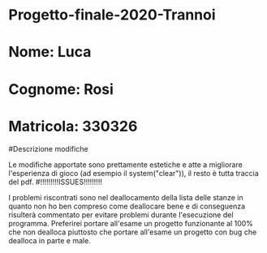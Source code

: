 # Progetto-finale-2020-Trannoi

# Nome: Luca

# Cognome: Rosi

# Matricola: 330326

#Descrizione modifiche

Le modifiche apportate sono prettamente estetiche e atte a migliorare
l'esperienza di gioco (ad esempio il system("clear")),
il resto è tutta traccia del pdf.
#!!!!!!!!!ISSUES!!!!!!!!!

I problemi riscontrati sono nel deallocamento della lista delle stanze
in quanto non ho ben compreso come deallocare bene e di conseguenza risulterà
commentato per evitare problemi durante l'esecuzione del programma.
Preferirei portare all'esame un progetto funzionante al 100% che non dealloca
piuttosto che portare all'esame un progetto con bug che dealloca in parte e male.
